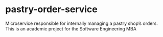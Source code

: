 # pastry-order-service
Microservice responsible for internally managing a pastry shop’s orders. This is an academic project for the Software Engineering MBA
